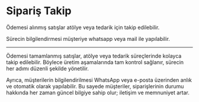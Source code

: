 # Sipariş Takip

Ödemesi alınmış satışlar atölye veya tedarik için takip edilebilir.

Sürecin bilgilendirmesi müşteriye whatsapp veya mail ile yapılabilir.

***

Ödemesi tamamlanmış satışlar, atölye veya tedarik süreçlerinde kolayca takip edilebilir. Böylece üretim aşamalarında tam kontrol sağlanır, sürecin her adımı düzenli şekilde yönetilir.

Ayrıca, müşterilerin bilgilendirilmesi WhatsApp veya e-posta üzerinden anlık ve otomatik olarak yapılabilir. Bu sayede müşteriler, siparişlerinin durumu hakkında her zaman güncel bilgiye sahip olur; iletişim ve memnuniyet artar.
